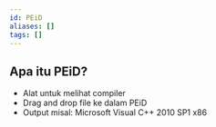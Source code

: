 ```yaml
---
id: PEiD
aliases: []
tags: []
---
```


## Apa itu PEiD?

- Alat untuk melihat compiler
- Drag and drop file ke dalam PEiD
- Output misal: Microsoft Visual C++ 2010 SP1 x86
